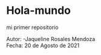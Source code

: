  # Hola-mundo
mi primer repositorio

Autor: -Jaqueline Rosales Mendoza    
Fecha: 20 de Agosto de 2021
